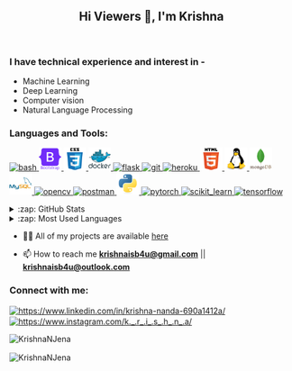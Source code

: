 <div>
<h2 align="center">Hi Viewers 👋, I'm Krishna</h2>

</div>

<br>

### I have technical experience and interest in -
* Machine Learning
* Deep Learning
* Computer vision 
* Natural Language Processing 


<h3 align="left">Languages and Tools:</h3>
<p align="left">  <a href="https://www.gnu.org/software/bash/" target="_blank"> <img src="https://www.vectorlogo.zone/logos/gnu_bash/gnu_bash-icon.svg" alt="bash" width="40" height="40"/> </a> <a href="https://getbootstrap.com" target="_blank"> <img src="https://raw.githubusercontent.com/devicons/devicon/master/icons/bootstrap/bootstrap-plain-wordmark.svg" alt="bootstrap" width="40" height="40"/> </a> <a href="https://www.w3schools.com/css/" target="_blank"> <img src="https://raw.githubusercontent.com/devicons/devicon/master/icons/css3/css3-original-wordmark.svg" alt="css3" width="40" height="40"/> </a> <a href="https://www.docker.com/" target="_blank"> <img src="https://raw.githubusercontent.com/devicons/devicon/master/icons/docker/docker-original-wordmark.svg" alt="docker" width="40" height="40"/> </a> <a href="https://flask.palletsprojects.com/" target="_blank"> <img src="https://www.vectorlogo.zone/logos/pocoo_flask/pocoo_flask-icon.svg" alt="flask" width="40" height="40"/> </a> <a href="https://git-scm.com/" target="_blank"> <img src="https://www.vectorlogo.zone/logos/git-scm/git-scm-icon.svg" alt="git" width="40" height="40"/> </a> <a href="https://heroku.com" target="_blank"> <img src="https://www.vectorlogo.zone/logos/heroku/heroku-icon.svg" alt="heroku" width="40" height="40"/> </a> <a href="https://www.w3.org/html/" target="_blank"> <img src="https://raw.githubusercontent.com/devicons/devicon/master/icons/html5/html5-original-wordmark.svg" alt="html5" width="40" height="40"/> </a> <a href="https://www.linux.org/" target="_blank"> <img src="https://raw.githubusercontent.com/devicons/devicon/master/icons/linux/linux-original.svg" alt="linux" width="40" height="40"/> </a> <a href="https://www.mongodb.com/" target="_blank"> <img src="https://raw.githubusercontent.com/devicons/devicon/master/icons/mongodb/mongodb-original-wordmark.svg" alt="mongodb" width="40" height="40"/> </a> <a href="https://www.mysql.com/" target="_blank"> <img src="https://raw.githubusercontent.com/devicons/devicon/master/icons/mysql/mysql-original-wordmark.svg" alt="mysql" width="40" height="40"/> </a> <a href="https://opencv.org/" target="_blank"> <img src="https://www.vectorlogo.zone/logos/opencv/opencv-icon.svg" alt="opencv" width="40" height="40"/> </a> <a href="https://postman.com" target="_blank"> <img src="https://www.vectorlogo.zone/logos/getpostman/getpostman-icon.svg" alt="postman" width="40" height="40"/> </a> <a href="https://www.python.org" target="_blank"> <img src="https://raw.githubusercontent.com/devicons/devicon/master/icons/python/python-original.svg" alt="python" width="40" height="40"/> </a> <a href="https://pytorch.org/" target="_blank"> <img src="https://www.vectorlogo.zone/logos/pytorch/pytorch-icon.svg" alt="pytorch" width="40" height="40"/> </a> <a href="https://scikit-learn.org/" target="_blank"> <img src="https://upload.wikimedia.org/wikipedia/commons/0/05/Scikit_learn_logo_small.svg" alt="scikit_learn" width="40" height="40"/> </a> <a href="https://www.tensorflow.org" target="_blank"> <img src="https://www.vectorlogo.zone/logos/tensorflow/tensorflow-icon.svg" alt="tensorflow" width="40" height="40"/> </a> </p>



<details>
  <summary>:zap: GitHub Stats</summary>

  <img align="left" alt="Krishna Github Stats" src="https://github-readme-stats.vercel.app/api?username=KrishnaNJena&show_icons=true&hide_border=true" />

</details>

<details>
  <summary>:zap: Most Used Languages</summary>

<img align="left" alt="Krishna GitHub Top Languages" src="https://github-readme-stats.vercel.app/api/top-langs/?username=KrishnaNJena" />

</details>

- 👨‍💻 All of my projects are available [here](https://krishnanjena.github.io/Krishna_PortFolio/)

- 📫 How to reach me **krishnaisb4u@gmail.com**  || **krishnaisb4u@outlook.com**

<h3 align="left">Connect with me:</h3>
<p align="left">
<a href="https://www.linkedin.com/in/krishna-nanda-690a1412a/" target="blank"><img align="center" src="https://cdn.jsdelivr.net/npm/simple-icons@3.0.1/icons/linkedin.svg" alt="https://www.linkedin.com/in/krishna-nanda-690a1412a/" height="30" width="40" /></a>
<a href="https://instagram.com/k._.r_.i_.s_.h_.n_.a/" target="blank"><img align="center" src="https://cdn.jsdelivr.net/npm/simple-icons@3.0.1/icons/instagram.svg" alt="https://www.instagram.com/k._.r_.i_.s_.h_.n_.a/" height="30" width="40" /></a>
</p>

<p align="left"> <img src="https://komarev.com/ghpvc/?username=KrishnaNJena&label=Profile%20views&color=0e75b6&style=flat" alt="KrishnaNJena" /> </p>

<p><img align="center" src="https://github-readme-streak-stats.herokuapp.com/?user=KrishnaNJena&" alt="KrishnaNJena" /></p>
